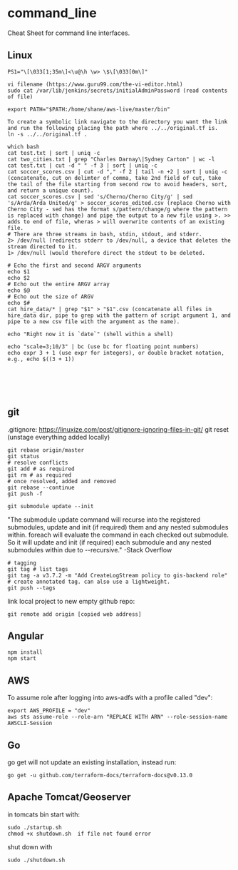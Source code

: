 # command_line
Cheat Sheet for command line interfaces.

## Linux
```
PS1="\[\033[1;35m\]<\u@\h \w> \$\[\033[0m\]"

vi filename (https://www.guru99.com/the-vi-editor.html)
sudo cat /var/lib/jenkins/secrets/initialAdminPassword (read contents of file)

export PATH="$PATH:/home/shane/aws-live/master/bin"

To create a symbolic link navigate to the directory you want the link and run the following placing the path where ../../original.tf is.
ln -s ../../original.tf .

which bash
cat test.txt | sort | uniq -c
cat two_cities.txt | grep "Charles Darnay\|Sydney Carton" | wc -l
cat test.txt | cut -d " " -f 3 | sort | uniq -c
cat soccer_scores.csv | cut -d "," -f 2 | tail -n +2 | sort | uniq -c (concatenate, cut on delimter of comma, take 2nd field of cut, take the tail of the file starting from second row to avoid headers, sort, and return a unique count).
cat soccer_scores.csv | sed 's/Cherno/Cherno City/g' | sed 's/Arda/Arda United/g' > soccer_scores_edited.csv (replace Cherno with Cherno City - sed has the format s/pattern/change/g where the pattern is replaced with change) and pipe the output to a new file using >. >> adds to end of file, wheras > will overwrite contents of an existing file.
# There are three streams in bash, stdin, stdout, and stderr.
2> /dev/null (redirects stderr to /dev/null, a device that deletes the stream directed to it.
1> /dev/null (would therefore direct the stdout to be deleted.

# Echo the first and second ARGV arguments
echo $1
echo $2
# Echo out the entire ARGV array
echo $@
# Echo out the size of ARGV
echo $#
cat hire_data/* | grep "$1" > "$1".csv (concatenate all files in hire_data dir, pipe to grep with the pattern of script argument 1, and pipe to a new csv file with the argument as the name).

echo "Right now it is `date`" (shell within a shell)

echo "scale=3;10/3" | bc (use bc for floating point numbers)
echo expr 3 + 1 (use expr for integers), or double bracket notation, e.g., echo $((3 + 1))






```
## git
.gitignore: https://linuxize.com/post/gitignore-ignoring-files-in-git/
git reset (unstage everything added locally)
```
git rebase origin/master
git status
# resolve conflicts
git add # as required
git rm # as required
# once resolved, added and removed
git rebase --continue
git push -f

git submodule update --init
```
"The submodule update command will recurse into the registered submodules, update and init (if required) them and any nested submodules within. foreach will evaluate the command in each checked out submodule. So it will update and init (if required) each submodule and any nested submodules within due to --recursive." -Stack Overflow

```
# tagging
git tag # list tags
git tag -a v3.7.2 -m "Add CreateLogStream policy to gis-backend role" # create annotated tag. can also use a lightweight.
git push --tags
```
link local project to new empty github repo:
```
git remote add origin [copied web address]
```
## Angular
```
npm install
npm start

```
## AWS
To assume role after logging into aws-adfs with a profile called "dev":
```
export AWS_PROFILE = "dev"
aws sts assume-role --role-arn "REPLACE WITH ARN" --role-session-name AWSCLI-Session
```
## Go
go get <Import path of package> will not update an existing installation, instead run:
```
go get -u github.com/terraform-docs/terraform-docs@v0.13.0
```

## Apache Tomcat/Geoserver
in tomcats bin start with:
```
sudo ./startup.sh
chmod +x shutdown.sh  if file not found error
```
shut down with
```
sudo ./shutdown.sh
```
